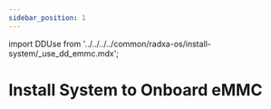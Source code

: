 ```yaml
---
sidebar_position: 1
---
```


import DDUse from '../../../../common/radxa-os/install-system/\_use_dd_emmc.mdx';

# Install System to Onboard eMMC

<DDUse tag="emmc_board" />
